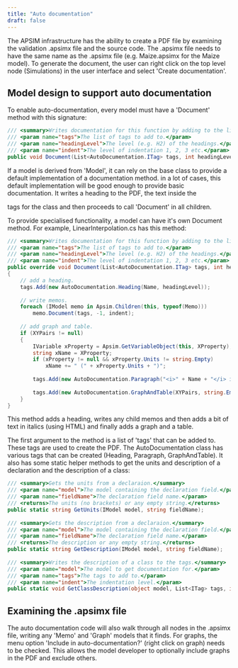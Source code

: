```yaml
---
title: "Auto documentation"
draft: false
---
```


The APSIM infrastructure has the ability to create a PDF file by examining the validation .apsimx file and the source code. The .apsimx file needs to have the same name as the .apsimx file (e.g. Maize.apsimx for the Maize model). To generate the document, the user can right click on the top level node (Simulations) in the user interface and select 'Create documentation'. 

## Model design to support auto documentation

To enable auto-documentation, every model must have a 'Document' method with this signature:

```c#
/// <summary>Writes documentation for this function by adding to the list of documentation tags.</summary>
/// <param name="tags">The list of tags to add to.</param>
/// <param name="headingLevel">The level (e.g. H2) of the headings.</param>
/// <param name="indent">The level of indentation 1, 2, 3 etc.</param>
public void Document(List<AutoDocumentation.ITag> tags, int headingLevel, int indent);
```

If a model is derived from 'Model', it can rely on the base class to provide a default implementation of a documentation method. in a lot of cases, this default implementation will be good enough to provide basic documentation. It writes a heading to the PDF, the text inside the <summary> tags for the class and then proceeds to call 'Document' in all children.

To provide specialised functionality, a model can have it's own Document method. For example, LinearInterpolation.cs has this method:

```c#
/// <summary>Writes documentation for this function by adding to the list of documentation tags.</summary>
/// <param name="tags">The list of tags to add to.</param>
/// <param name="headingLevel">The level (e.g. H2) of the headings.</param>
/// <param name="indent">The level of indentation 1, 2, 3 etc.</param>
public override void Document(List<AutoDocumentation.ITag> tags, int headingLevel, int indent)
{
    // add a heading.
    tags.Add(new AutoDocumentation.Heading(Name, headingLevel));
 
    // write memos.
    foreach (IModel memo in Apsim.Children(this, typeof(Memo)))
        memo.Document(tags, -1, indent);
 
    // add graph and table.
    if (XYPairs != null)
    {
        IVariable xProperty = Apsim.GetVariableObject(this, XProperty);
        string xName = XProperty;
        if (xProperty != null && xProperty.Units != string.Empty)
            xName += " (" + xProperty.Units + ")";
 
        tags.Add(new AutoDocumentation.Paragraph("<i>" + Name + "</i> is calculated as a function of <i>" + xName + "</i>", indent));
 
        tags.Add(new AutoDocumentation.GraphAndTable(XYPairs, string.Empty, xName, Name, indent));
    }
}
```

This method adds a heading, writes any child memos and then adds a bit of text in italics (using HTML) and finally adds a graph and a table.

The first argument to the method is a list of 'tags' that can be added to. These tags are used to create the PDF. The AutoDocumentation class has various tags that can be created (Heading, Paragraph, GraphAndTable). It also has some static helper methods to get the units and description of a declaration and the description of a class:

```c#
/// <summary>Gets the units from a declaraion.</summary>
/// <param name="model">The model containing the declaration field.</param>
/// <param name="fieldName">The declaration field name.</param>
/// <returns>The units (no brackets) or any empty string.</returns>
public static string GetUnits(IModel model, string fieldName);
 
/// <summary>Gets the description from a declaraion.</summary>
/// <param name="model">The model containing the declaration field.</param>
/// <param name="fieldName">The declaration field name.</param>
/// <returns>The description or any empty string.</returns>
public static string GetDescription(IModel model, string fieldName);
 
/// <summary>Writes the description of a class to the tags.</summary>
/// <param name="model">The model to get documentation for.</param>
/// <param name="tags">The tags to add to.</param>
/// <param name="indent">The indentation level.</param>
public static void GetClassDescription(object model, List<ITag> tags, int indent);
```

## Examining the .apsimx file

The auto documentation code will also walk through all nodes in the .apsimx file, writing any 'Memo' and 'Graph' models that it finds. For graphs, the menu option 'Include in auto-documentation?' (right click on graph) needs to be checked. This allows the model developer to optionally include graphs in the PDF and exclude others.

